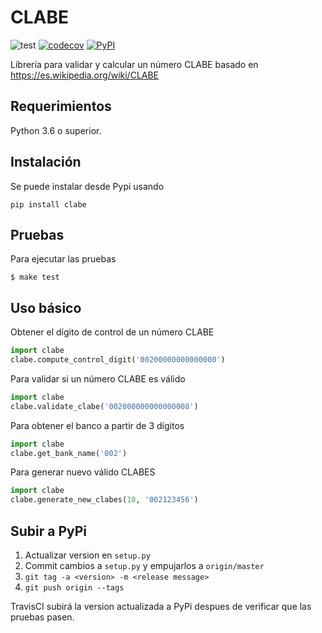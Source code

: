 # CLABE

![test](https://github.com/cuenca-mx/clabe-python/workflows/test/badge.svg?branch=pydantic)
[![codecov](https://codecov.io/gh/cuenca-mx/clabe-python/branch/master/graph/badge.svg)](https://codecov.io/gh/cuenca-mx/clabe-python)
[![PyPI](https://img.shields.io/pypi/v/clabe.svg)](https://pypi.org/project/clabe/)

Librería para validar y calcular un número CLABE basado en
https://es.wikipedia.org/wiki/CLABE

## Requerimientos

Python 3.6 o superior.

## Instalación

Se puede instalar desde Pypi usando

```
pip install clabe
```

## Pruebas

Para ejecutar las pruebas

```
$ make test
```

## Uso básico

Obtener el dígito de control de un número CLABE

```python
import clabe
clabe.compute_control_digit('00200000000000000')
```

Para validar si un número CLABE es válido

```python
import clabe
clabe.validate_clabe('002000000000000008')
```

Para obtener el banco a partir de 3 dígitos

```python
import clabe
clabe.get_bank_name('002')
```

Para generar nuevo válido CLABES

```python
import clabe
clabe.generate_new_clabes(10, '002123456')
```

## Subir a PyPi

1. Actualizar version en `setup.py`
1. Commit cambios a `setup.py` y empujarlos a `origin/master`
1. `git tag -a <version> -m <release message>`
1. `git push origin --tags`

TravisCI subirá la version actualizada a PyPi despues de verificar que las pruebas pasen.
